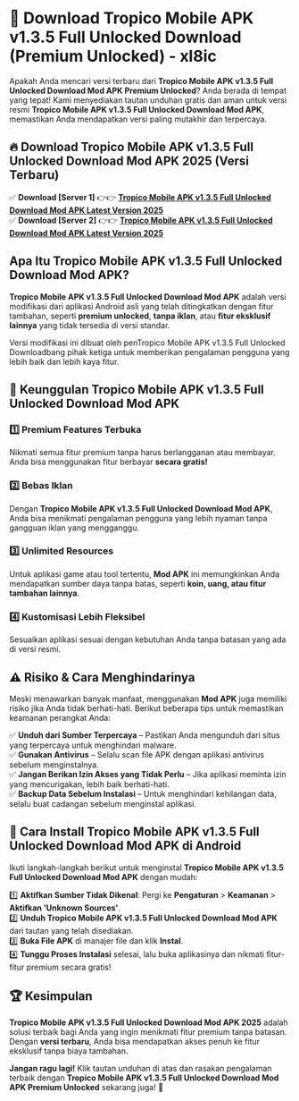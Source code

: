 # 🎯 Download Tropico Mobile APK v1.3.5 Full Unlocked Download (Premium Unlocked) -  xl8ic

Apakah Anda mencari versi terbaru dari **Tropico Mobile APK v1.3.5 Full Unlocked Download Mod APK Premium Unlocked**? Anda berada di tempat yang tepat! Kami menyediakan tautan unduhan gratis dan aman untuk versi resmi **Tropico Mobile APK v1.3.5 Full Unlocked Download Mod APK**, memastikan Anda mendapatkan versi paling mutakhir dan terpercaya.

## 🔥 Download Tropico Mobile APK v1.3.5 Full Unlocked Download Mod APK 2025 (Versi Terbaru)

✅ **Download [Server 1]** 👉👉 [**Tropico Mobile APK v1.3.5 Full Unlocked Download Mod APK Latest Version 2025**](https://momento.my/?title=Tropico_Mobile_APK_v1.3.5_Full_Unlocked_Download)  
✅ **Download [Server 2]** 👉👉 [**Tropico Mobile APK v1.3.5 Full Unlocked Download Mod APK Latest Version 2025**](https://momento.my/?title=Tropico_Mobile_APK_v1.3.5_Full_Unlocked_Download)  

## Apa Itu Tropico Mobile APK v1.3.5 Full Unlocked Download Mod APK?

**Tropico Mobile APK v1.3.5 Full Unlocked Download Mod APK** adalah versi modifikasi dari aplikasi Android asli yang telah ditingkatkan dengan fitur tambahan, seperti **premium unlocked**, **tanpa iklan**, atau **fitur eksklusif lainnya** yang tidak tersedia di versi standar.

Versi modifikasi ini dibuat oleh penTropico Mobile APK v1.3.5 Full Unlocked Downloadbang pihak ketiga untuk memberikan pengalaman pengguna yang lebih baik dan lebih kaya fitur.

## 🎯 Keunggulan Tropico Mobile APK v1.3.5 Full Unlocked Download Mod APK

### 1️⃣ Premium Features Terbuka
Nikmati semua fitur premium tanpa harus berlangganan atau membayar. Anda bisa menggunakan fitur berbayar **secara gratis!**

### 2️⃣ Bebas Iklan
Dengan **Tropico Mobile APK v1.3.5 Full Unlocked Download Mod APK**, Anda bisa menikmati pengalaman pengguna yang lebih nyaman tanpa gangguan iklan yang mengganggu.

### 3️⃣ Unlimited Resources
Untuk aplikasi game atau tool tertentu, **Mod APK** ini memungkinkan Anda mendapatkan sumber daya tanpa batas, seperti **koin, uang, atau fitur tambahan lainnya**.

### 4️⃣ Kustomisasi Lebih Fleksibel
Sesuaikan aplikasi sesuai dengan kebutuhan Anda tanpa batasan yang ada di versi resmi.

## ⚠️ Risiko & Cara Menghindarinya

Meski menawarkan banyak manfaat, menggunakan **Mod APK** juga memiliki risiko jika Anda tidak berhati-hati. Berikut beberapa tips untuk memastikan keamanan perangkat Anda:

✅ **Unduh dari Sumber Terpercaya** – Pastikan Anda mengunduh dari situs yang terpercaya untuk menghindari malware.  
✅ **Gunakan Antivirus** – Selalu scan file APK dengan aplikasi antivirus sebelum menginstalnya.  
✅ **Jangan Berikan Izin Akses yang Tidak Perlu** – Jika aplikasi meminta izin yang mencurigakan, lebih baik berhati-hati.  
✅ **Backup Data Sebelum Instalasi** – Untuk menghindari kehilangan data, selalu buat cadangan sebelum menginstal aplikasi.

## 📌 Cara Install Tropico Mobile APK v1.3.5 Full Unlocked Download Mod APK di Android

Ikuti langkah-langkah berikut untuk menginstal **Tropico Mobile APK v1.3.5 Full Unlocked Download Mod APK** dengan mudah:

1️⃣ **Aktifkan Sumber Tidak Dikenal**: Pergi ke **Pengaturan** > **Keamanan** > **Aktifkan 'Unknown Sources'**.  
2️⃣ **Unduh Tropico Mobile APK v1.3.5 Full Unlocked Download Mod APK** dari tautan yang telah disediakan.  
3️⃣ **Buka File APK** di manajer file dan klik **Instal**.  
4️⃣ **Tunggu Proses Instalasi** selesai, lalu buka aplikasinya dan nikmati fitur-fitur premium secara gratis!

## 🏆 Kesimpulan

**Tropico Mobile APK v1.3.5 Full Unlocked Download Mod APK 2025** adalah solusi terbaik bagi Anda yang ingin menikmati fitur premium tanpa batasan. Dengan **versi terbaru**, Anda bisa mendapatkan akses penuh ke fitur eksklusif tanpa biaya tambahan.

**Jangan ragu lagi!** Klik tautan unduhan di atas dan rasakan pengalaman terbaik dengan **Tropico Mobile APK v1.3.5 Full Unlocked Download Mod APK Premium Unlocked** sekarang juga! 🚀
